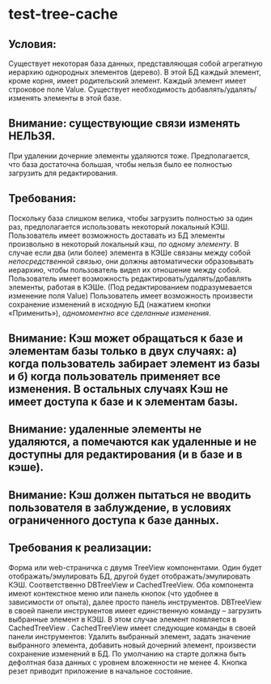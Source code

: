 # test-tree-cache

## Условия:
Существует некоторая база данных, представляющая собой агрегатную иерархию однородных элементов
(дерево). В этой БД каждый элемент, кроме корня, имеет родительский элемент. Каждый элемент имеет
строковое поле Value. Существует необходимость добавлять/удалять/изменять элементы в этой базе.
## Внимание: существующие связи изменять НЕЛЬЗЯ.
При удалении дочерние элементы удаляются тоже. Предполагается, что база достаточна большая, чтобы
нельзя было ее полностью загрузить для редактирования.
## Требования:
Поскольку база слишком велика, чтобы загрузить полностью за один раз, предполагается использовать
некоторый локальный КЭШ. Пользователь имеет возможность доставать из БД элементы произвольно в
некоторый локальный кэш, *по одному элементу*. В случае если два (или более) элемента в КЭШе связаны
между собой *непосредственной связью*, они должны автоматически образовывать иерархию, чтобы
пользователь видел их отношение между собой. Пользователь имеет возможность
редактировать/удалять/добавлять элементы, работая в КЭШе. (Под редактированием подразумевается
изменение поля Value) Пользователь имеет возможность произвести сохранение изменений в исходную БД
(нажатием кнопки «Применить»), *одномоментно все сделанные изменения*.
## Внимание: Кэш может обращаться к базе и элементам базы только в двух случаях: а) когда пользователь забирает элемент из базы и б) когда пользователь применяет все изменения. В остальных случаях Кэш не имеет доступа к базе и к элементам базы.
## Внимание: удаленные элементы не удаляются, а помечаются как удаленные и не доступны для редактирования (и в базе и в кэше).
## Внимание: Кэш должен пытаться не вводить пользователя в заблуждение, в условиях ограниченного доступа к базе данных.
## Требования к реализации:
Форма или web-страничка с двумя TreeView компонентами. Один будет отображать/эмулировать БД, другой
будет отображать/эмулировать КЭШ. Соответственно DBTreeView и CachedTreeView. Оба компонента имеют
контекстное меню или панель кнопок (что удобнее в зависимости от опыта), далее просто панель
инструментов. DBTreeView в своей панели инструментов имеет единственную команду – загрузить
выбранные элемент в КЭШ. В этом случае элемент появляется в CachedTreeView . CachedTreeView имеет
следующие команды в своей панели инструментов: Удалить выбранный элемент, задать значение
выбранного элемента, добавить новый дочерний элемент, произвести сохранение изменений в БД. По
умолчанию на старте должна быть дефолтная база данных с уровнем вложенности не менее 4. Кнопка резет
приводит приложение в начальное состояние. 
